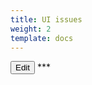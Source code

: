 ```yaml
---
title: UI issues
weight: 2
template: docs
---
```


<a href="https://github.com/hypertrace/hypertrace-docs-website/tree/master/src/pages/docs/troubleshooting/ui-issues.md">
<button type="button">Edit</button></a>
***

